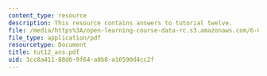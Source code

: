 ```yaml
---
content_type: resource
description: This resource contains answers to tutorial twelve.
file: /media/https%3A/open-learning-course-data-rc.s3.amazonaws.com/6-041-probabilistic-systems-analysis-and-applied-probability-spring-2006/3cc8a41188d69f64a0b8a16590d4cc2f_tut12_ans.pdf
file_type: application/pdf
resourcetype: Document
title: tut12_ans.pdf
uid: 3cc8a411-88d6-9f64-a0b8-a16590d4cc2f
---
```

